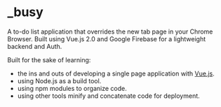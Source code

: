 # _busy
A to-do list application that overrides the new tab page in your Chrome Browser.
Built using Vue.js 2.0 and Google Firebase for a lightweight backend and Auth. 

Built for the sake of learning:
- the ins and outs of developing a single page application with [Vue.js](https://vuejs.org/).
- using Node.js as a build tool.
- using npm modules to organize code.
- using other tools minify and concatenate code for deployment.
